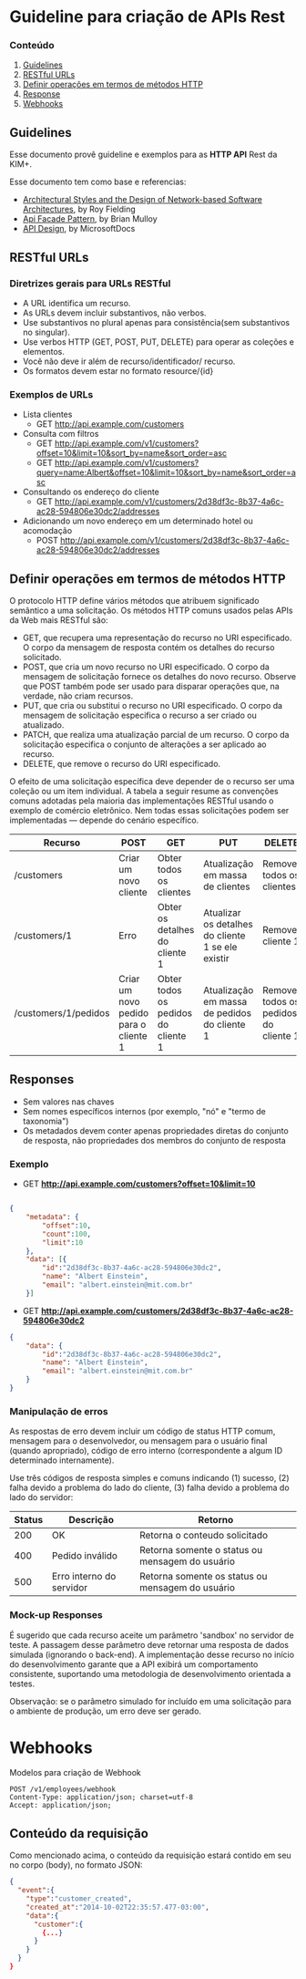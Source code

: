 # Guideline para criação de APIs Rest

### Conteúdo
1. [Guidelines](#guidelines)
2. [RESTful URLs](#restful-urls)
3. [Definir operações em termos de métodos HTTP](#definir-operações-em-termos-de-métodos-http)
4. [Response](#responses)
5. [Webhooks](#webhooks)


## Guidelines
Esse documento provê guideline e exemplos para as **HTTP API** Rest da KIM+.

Esse documento tem como base e referencias:
- [Architectural Styles and
the Design of Network-based Software Architectures](https://www.ics.uci.edu/~fielding/pubs/dissertation/top.htm), by Roy Fielding
- [Api Facade Pattern](https://pages.apigee.com/rs/apigee/images/api-facade-pattern-ebook-2012-06.pdf), by Brian Mulloy
- [API Design](https://docs.microsoft.com/pt-br/azure/architecture/best-practices/api-design), by MicrosoftDocs

## RESTful URLs
### Diretrizes gerais para URLs RESTful
- A URL identifica um recurso.
- As URLs devem incluir substantivos, não verbos.
- Use substantivos no plural apenas para consistência(sem substantivos no singular).
- Use verbos HTTP (GET, POST, PUT, DELETE) para operar as coleções e elementos.
- Você não deve ir além de recurso/identificador/ recurso.
- Os formatos devem estar no formato  resource/{id}

### Exemplos de URLs

- Lista clientes
  - GET http://api.example.com/customers
- Consulta com filtros
  - GET http://api.example.com/v1/customers?offset=10&limit=10&sort_by=name&sort_order=asc
  - GET http://api.example.com/v1/customers?query=name:Albert&offset=10&limit=10&sort_by=name&sort_order=asc
- Consultando os endereço do cliente
  - GET http://api.example.com/v1/customers/2d38df3c-8b37-4a6c-ac28-594806e30dc2/addresses
- Adicionando um novo endereço em um determinado hotel ou acomodação
  - POST http://api.example.com/v1/customers/2d38df3c-8b37-4a6c-ac28-594806e30dc2/addresses

## Definir operações em termos de métodos HTTP

O protocolo HTTP define vários métodos que atribuem significado semântico a uma solicitação. Os métodos HTTP comuns usados pelas APIs da Web mais RESTful são:
 - GET, que recupera uma representação do recurso no URI especificado. O corpo da mensagem de resposta contém os detalhes do recurso solicitado.
- POST, que cria um novo recurso no URI especificado. O corpo da mensagem de solicitação fornece os detalhes do novo recurso. Observe que POST também pode ser usado para disparar operações que, na verdade, não criam recursos.
- PUT, que cria ou substitui o recurso no URI especificado. O corpo da mensagem de solicitação especifica o recurso a ser criado ou atualizado.
- PATCH, que realiza uma atualização parcial de um recurso. O corpo da solicitação especifica o conjunto de alterações a ser aplicado ao recurso.
- DELETE, que remove o recurso do URI especificado.

O efeito de uma solicitação específica deve depender de o recurso ser uma coleção ou um item individual. A tabela a seguir resume as convenções comuns adotadas pela maioria das implementações RESTful usando o exemplo de comércio eletrônico. Nem todas essas solicitações podem ser implementadas — depende do cenário específico.

|Recurso	|POST	|GET	|PUT	|DELETE|
|--------|------|-----|-----|------|
|/customers	|Criar um novo cliente	|Obter todos os clientes	|Atualização em massa de clientes	|Remover todos os clientes|
|/customers/1	|Erro|	Obter os detalhes do cliente 1	|Atualizar os detalhes do cliente 1 se ele existir	|Remover cliente 1|
|/customers/1/pedidos	|Criar um novo pedido para o cliente 1	|Obter todos os pedidos do cliente 1	|Atualização em massa de pedidos do cliente 1	|Remover todos os pedidos do cliente 1|


## Responses
- Sem valores nas chaves
- Sem nomes específicos internos (por exemplo, "nó" e "termo de taxonomia")
- Os metadados devem conter apenas propriedades diretas do conjunto de resposta, não propriedades dos membros do conjunto de resposta

### Exemplo


- GET **http://api.example.com/customers?offset=10&limit=10**

```json

{
    "metadata": {
        "offset":10,
        "count":100,
        "limit":10
    },
    "data": [{
        "id":"2d38df3c-8b37-4a6c-ac28-594806e30dc2",
        "name": "Albert Einstein",
        "email": "albert.einstein@mit.com.br"
    }]

```


- GET **http://api.example.com/customers/2d38df3c-8b37-4a6c-ac28-594806e30dc2**
```json
{
    "data": {
        "id":"2d38df3c-8b37-4a6c-ac28-594806e30dc2",
        "name": "Albert Einstein",
        "email": "albert.einstein@mit.com.br"
    }
}
```


### Manipulação de erros
As respostas de erro devem incluir um código de status HTTP comum, mensagem para o desenvolvedor, ou mensagem para o usuário final (quando apropriado), código de erro interno (correspondente a algum ID determinado internamente).

Use três códigos de resposta simples e comuns indicando (1) sucesso, (2) falha devido a problema do lado do cliente, (3) falha devido a problema do lado do servidor:

| Status | Descrição                  | Retorno                                             |
|--------|----------------------------|-----------------------------------------------------|
|200     | OK                         | Retorna o conteudo solicitado                       |
|400     | Pedido inválido            | Retorna somente o status ou mensagem do usuário     |
|500     | Erro interno do servidor   | Retorna somente os status ou mensagem do usuário    |

### Mock-up Responses
É sugerido que cada recurso aceite um parâmetro 'sandbox' no servidor de teste. A passagem desse parâmetro deve retornar uma resposta de dados simulada (ignorando o back-end).
A implementação desse recurso no início do desenvolvimento garante que a API exibirá um comportamento consistente, suportando uma metodologia de desenvolvimento orientada a testes.

Observação: se o parâmetro simulado for incluído em uma solicitação para o ambiente de produção, um erro deve ser gerado.


# Webhooks
Modelos para criação de Webhook

```http
POST /v1/employees/webhook
Content-Type: application/json; charset=utf-8
Accept: application/json; 
```


## Conteúdo da requisição
Como mencionado acima, o conteúdo da requisição estará contido em seu no corpo (body), no formato JSON:

```json
{  
  "event":{  
    "type":"customer_created",
    "created_at":"2014-10-02T22:35:57.477-03:00",
    "data":{  
      "customer":{  
        {...}
      }
    }
  }
}
```


